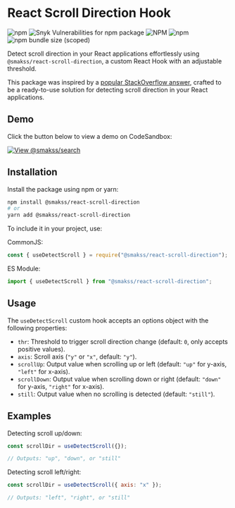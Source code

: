 # React Scroll Direction Hook

![npm](https://img.shields.io/npm/v/@smakss/react-scroll-direction) ![Snyk Vulnerabilities for npm package](https://img.shields.io/snyk/vulnerabilities/npm/@smakss/react-scroll-direction) ![NPM](https://img.shields.io/npm/l/@smakss/react-scroll-direction) ![npm](https://img.shields.io/npm/dt/@smakss/react-scroll-direction) ![npm bundle size (scoped)](https://img.shields.io/bundlephobia/min/@smakss/react-scroll-direction)

Detect scroll direction in your React applications effortlessly using `@smakss/react-scroll-direction`, a custom React Hook with an adjustable threshold.

This package was inspired by a [popular StackOverflow answer](https://stackoverflow.com/a/62497293/11908502), crafted to be a ready-to-use solution for detecting scroll direction in your React applications.

## Demo

Click the button below to view a demo on CodeSandbox:

[![View @smakss/search](https://codesandbox.io/static/img/play-codesandbox.svg)](https://codesandbox.io/s/react-scroll-direction-tclwvp?fontsize=14&hidenavigation=1&theme=dark)

## Installation

Install the package using npm or yarn:

```bash
npm install @smakss/react-scroll-direction
# or
yarn add @smakss/react-scroll-direction
```

To include it in your project, use:

CommonJS:

```js
const { useDetectScroll } = require("@smakss/react-scroll-direction");
```

ES Module:

```js
import { useDetectScroll } from "@smakss/react-scroll-direction";
```

## Usage

The `useDetectScroll` custom hook accepts an options object with the following properties:

- `thr`: Threshold to trigger scroll direction change (default: `0`, only accepts positive values).
- `axis`: Scroll axis (`"y"` or `"x"`, default: `"y"`).
- `scrollUp`: Output value when scrolling up or left (default: `"up"` for y-axis, `"left"` for x-axis).
- `scrollDown`: Output value when scrolling down or right (default: `"down"` for y-axis, `"right"` for x-axis).
- `still`: Output value when no scrolling is detected (default: `"still"`).

## Examples

Detecting scroll up/down:

```js
const scrollDir = useDetectScroll({});

// Outputs: "up", "down", or "still"
```

Detecting scroll left/right:

```js
const scrollDir = useDetectScroll({ axis: "x" });

// Outputs: "left", "right", or "still"
```
